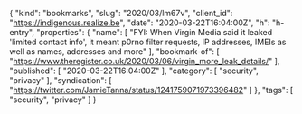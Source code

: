 {
  "kind": "bookmarks",
  "slug": "2020/03/lm67v",
  "client_id": "https://indigenous.realize.be",
  "date": "2020-03-22T16:04:00Z",
  "h": "h-entry",
  "properties": {
    "name": [
      "FYI: When Virgin Media said it leaked 'limited contact info', it meant p0rno filter requests, IP addresses, IMEIs as well as names, addresses and more"
    ],
    "bookmark-of": [
      "https://www.theregister.co.uk/2020/03/06/virgin_more_leak_details/"
    ],
    "published": [
      "2020-03-22T16:04:00Z"
    ],
    "category": [
      "security",
      "privacy"
    ],
    "syndication": [
      "https://twitter.com/JamieTanna/status/1241759071973396482"
    ]
  },
  "tags": [
    "security",
    "privacy"
  ]
}
